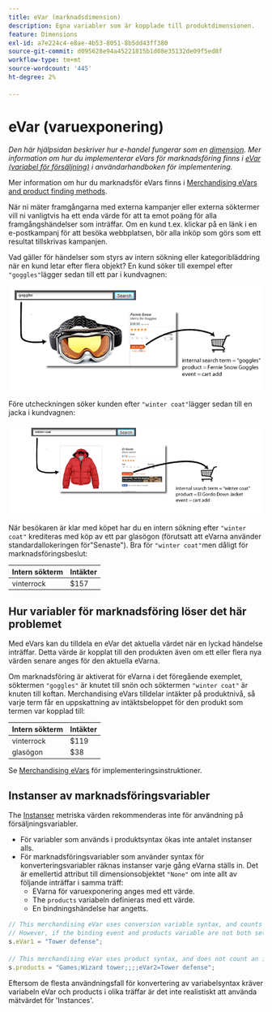 ```yaml
---
title: eVar (marknadsdimension)
description: Egna variabler som är kopplade till produktdimensionen.
feature: Dimensions
exl-id: a7e224c4-e8ae-4b53-8051-8b5dd43ff380
source-git-commit: d095628e94a45221815b1d08e35132de09f5ed8f
workflow-type: tm+mt
source-wordcount: '445'
ht-degree: 2%

---
```


# eVar (varuexponering)

*Den här hjälpsidan beskriver hur e-handel fungerar som en [dimension](overview.md). Mer information om hur du implementerar eVars för marknadsföring finns i [eVar (variabel för försäljning)](/help/implement/vars/page-vars/evar-merchandising.md) i användarhandboken för implementering.*

Mer information om hur du marknadsför eVars finns i [Merchandising eVars and product finding methods](https://experienceleague.adobe.com/docs/analytics/admin/admin-tools/conversion-variables/merchandising-evars.html).

När ni mäter framgångarna med externa kampanjer eller externa söktermer vill ni vanligtvis ha ett enda värde för att ta emot poäng för alla framgångshändelser som inträffar. Om en kund t.ex. klickar på en länk i en e-postkampanj för att besöka webbplatsen, bör alla inköp som görs som ett resultat tillskrivas kampanjen.

Vad gäller för händelser som styrs av intern sökning eller kategoribläddring när en kund letar efter flera objekt? En kund söker till exempel efter `"goggles"`lägger sedan till ett par i kundvagnen:

![Exempel på växlar](assets/merch-example-goggles.png)

Före utcheckningen söker kunden efter `"winter coat"`lägger sedan till en jacka i kundvagnen:

![Exempel på Coat](assets/merch-example-coat.png)

När besökaren är klar med köpet har du en intern sökning efter `"winter coat"` krediteras med köp av ett par glasögon (förutsatt att eVarna använder standardallokeringen för&quot;Senaste&quot;). Bra för `"winter coat"`men dåligt för marknadsföringsbeslut:

| Intern sökterm | Intäkter |
|---|---|
| vinterrock | $157 |

## Hur variabler för marknadsföring löser det här problemet

Med eVars kan du tilldela en eVar det aktuella värdet när en lyckad händelse inträffar. Detta värde är kopplat till den produkten även om ett eller flera nya värden senare anges för den aktuella eVarna.

Om marknadsföring är aktiverat för eVarna i det föregående exemplet, söktermen `"goggles"` är knutet till snön och söktermen `"winter coat"` är knuten till koftan. Merchandising eVars tilldelar intäkter på produktnivå, så varje term får en uppskattning av intäktsbeloppet för den produkt som termen var kopplad till:

| Intern sökterm | Intäkter |
|---|---|
| vinterrock | $119 |
| glasögon | $38 |

Se [Merchandising eVars](/help/implement/vars/page-vars/evar-merchandising.md) för implementeringsinstruktioner.

## Instanser av marknadsföringsvariabler

The [Instanser](../metrics/instances.md) metriska värden rekommenderas inte för användning på försäljningsvariabler.

* För variabler som används i produktsyntax ökas inte antalet instanser alls.
* För marknadsföringsvariabler som använder syntax för konverteringsvariabler räknas instanser varje gång eVarna ställs in. Det är emellertid attribut till dimensionsobjektet `"None"` om inte allt av följande inträffar i samma träff:
   * EVarna för varuexponering anges med ett värde.
   * The `products` variabeln definieras med ett värde.
   * En bindningshändelse har angetts.

```js
// This merchandising eVar uses conversion variable syntax, and counts an instance.
// However, if the binding event and products variable are not both set, the instance attributes to "None".
s.eVar1 = "Tower defense";

// This merchandising eVar uses product syntax, and does not count an instance.
s.products = "Games;Wizard tower;;;;eVar2=Tower defense";
```

Eftersom de flesta användningsfall för konvertering av variabelsyntax kräver variabeln eVar och products i olika träffar är det inte realistiskt att använda mätvärdet för &#39;Instances&#39;.
